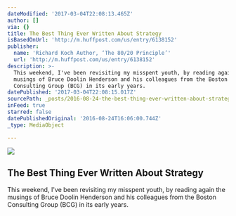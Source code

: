 ```yaml
---
dateModified: '2017-03-04T22:08:13.465Z'
author: []
via: {}
title: The Best Thing Ever Written About Strategy
isBasedOnUrl: 'http://m.huffpost.com/us/entry/6138152'
publisher:
  name: 'Richard Koch Author, ‘The 80/20 Principle’'
  url: 'http://m.huffpost.com/us/entry/6138152'
description: >-
  This weekend, I've been revisiting my misspent youth, by reading again the
  musings of Bruce Doolin Henderson and his colleagues from the Boston
  Consulting Group (BCG) in its early years.
datePublished: '2017-03-04T22:08:15.017Z'
sourcePath: _posts/2016-08-24-the-best-thing-ever-written-about-strategy.md
inFeed: true
starred: false
datePublishedOriginal: '2016-08-24T16:06:00.744Z'
_type: MediaObject

---
```

<article style=""><img src="https://s3-us-west-2.amazonaws.com/the-grid-img/p/040655c5e32e934816282d13073050346de48e59.jpg" /><h1>The Best Thing Ever Written About Strategy</h1><p>This weekend, I've been revisiting my misspent youth, by reading again the musings of Bruce Doolin Henderson and his colleagues from the Boston Consulting Group (BCG) in its early years.</p></article>
